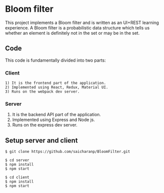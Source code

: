# Bloom filter

This project implements a Bloom filter and is written as an UI+REST learning experience. A Bloom filter is a probabilistic data structure which tells us whether an element is definitely not in the set or may be in the set.

## Code 
This code is fundamentally divided into two parts:
  ### Client
    1) It is the frontend part of the application. 
    2) Implemented using React, Redux, Material UI. 
    3) Runs on the webpack dev server.
    
  ### Server
  1) It is the backend API part of the application. 
  2) Implemented using Express and Node js. 
  3) Runs on the express dev server.


## Setup server and client

```shell
$ git clone https://github.com/saicharanp/BloomFilter.git

$ cd server
$ npm install
$ npm start 

$ cd client
$ npm install
$ npm start
```




